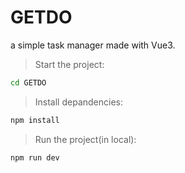 # GETDO
a simple task manager made with Vue3.

>Start the project:

```sh
cd GETDO
```

>Install depandencies:

```sh
npm install
```
>Run the project(in local):

```sh
npm run dev
```
